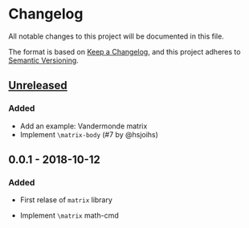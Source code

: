 # Changelog

All notable changes to this project will be documented in this file.

The format is based on [Keep a Changelog](https://keepachangelog.com/en/1.0.0/),
and this project adheres to [Semantic Versioning](https://semver.org/spec/v2.0.0.html).

## [Unreleased]
### Added
- Add an example: Vandermonde matrix
- Implement `\matrix-body` (#7 by @hsjoihs)

## 0.0.1 - 2018-10-12
### Added
- First relase of `matrix` library
- Implement `\matrix` math-cmd

  [Unreleased]: https://github.com/nekketsuuu/satysfi-matrix/compare/v0.0.1...HEAD
